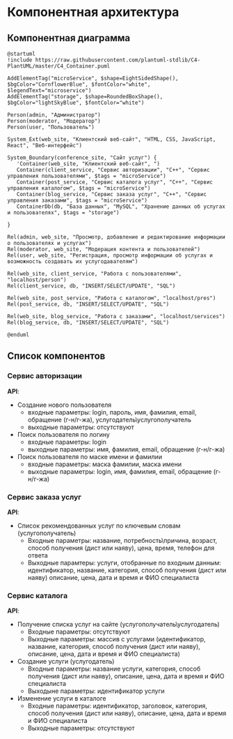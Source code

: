 # Компонентная архитектура
<!-- Состав и взаимосвязи компонентов системы между собой и внешними системами с указанием протоколов, ключевые технологии, используемые для реализации компонентов.
Диаграмма контейнеров C4 и текстовое описание. 
-->
## Компонентная диаграмма

```plantuml
@startuml
!include https://raw.githubusercontent.com/plantuml-stdlib/C4-PlantUML/master/C4_Container.puml

AddElementTag("microService", $shape=EightSidedShape(), $bgColor="CornflowerBlue", $fontColor="white", $legendText="microservice")
AddElementTag("storage", $shape=RoundedBoxShape(), $bgColor="lightSkyBlue", $fontColor="white")

Person(admin, "Администратор")
Person(moderator, "Модератор")
Person(user, "Пользователь")

System_Ext(web_site, "Клиентский веб-сайт", "HTML, CSS, JavaScript, React", "Веб-интерфейс")

System_Boundary(conference_site, "Сайт услуг") {
   'Container(web_site, "Клиентский веб-сайт", ")
   Container(client_service, "Сервис авторизации", "C++", "Сервис управления пользователями", $tags = "microService")    
   Container(post_service, "Сервис каталога услуг", "C++", "Сервис управления каталогом", $tags = "microService") 
   Container(blog_service, "Сервис заказа услуг", "C++", "Сервис управления заказами", $tags = "microService")   
   ContainerDb(db, "База данных", "MySQL", "Хранение данных об услугах и пользователях", $tags = "storage")
   
}

Rel(admin, web_site, "Просмотр, добавление и редактирование информации о пользователях и услугах")
Rel(moderator, web_site, "Модерация контента и пользователей")
Rel(user, web_site, "Регистрация, просмотр информации об услугах и возможность создавать их услугодавателям")

Rel(web_site, client_service, "Работа с пользователями", "localhost/person")
Rel(client_service, db, "INSERT/SELECT/UPDATE", "SQL")

Rel(web_site, post_service, "Работа с каталогом", "localhost/pres")
Rel(post_service, db, "INSERT/SELECT/UPDATE", "SQL")

Rel(web_site, blog_service, "Работа с заказами", "localhost/services")
Rel(blog_service, db, "INSERT/SELECT/UPDATE", "SQL")

@enduml
```
## Список компонентов  

### Сервис авторизации
**API**:
-	Создание нового пользователя
      - входные параметры: login, пароль, имя, фамилия, email, обращение (г-н/г-жа), услугодатель\услугополучатель
      - выходные параметры: отсутствуют
-	Поиск пользователя по логину
     - входные параметры:  login
     - выходные параметры: имя, фамилия, email, обращение (г-н/г-жа)
-	Поиск пользователя по маске имени и фамилии
     - входные параметры: маска фамилии, маска имени
     - выходные параметры: login, имя, фамилия, email, обращение (г-н/г-жа)

### Сервис заказа услуг
**API**:
- Список рекомендованных услуг по ключевым словам (услугополучатель)
  - Входные параметры: название, потребность\причина, возраст, способ получения (дист или наяву), цена, время, телефон для ответа
  - Выходные парамтеры: услуги, отобранные по входным данным: идентификатор, название, категория, способ получения (дист или наяву) описание, цена, дата и время и ФИО специалиста

### Сервис каталога
**API**:
- Получение списка услуг на сайте (услугополучатель\услугодатель)
  - Входные параметры: отсутствуют
  - Выходные параметры: массив с услугами (идентификатор, название, категория, способ получения (дист или наяву), описание, цена, дата и время и ФИО специалиста)
- Создание услуги (услугодатель)
  - Входные параметры: название услуги, категория, способ получения (дист или наяву), описание, цена, дата и время и ФИО специалиста
  - Выходыне параметры: идентификатор услуги
- Изменение услуги в каталоге
  - Входные параметры: идентификатор, заголовок, категория, способ получения (дист или наяву), описание, цена, дата и время и ФИО специалиста
  - Выходные параметры: отсутствуют
